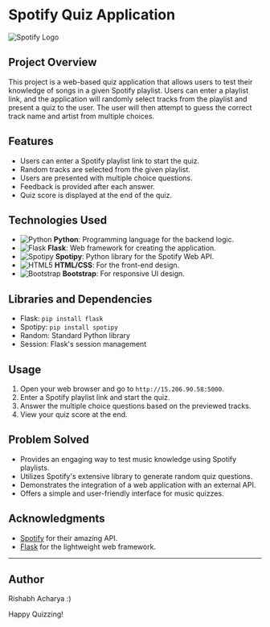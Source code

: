 # Spotify Quiz Application

![Spotify Logo](https://upload.wikimedia.org/wikipedia/commons/1/19/Spotify_logo_without_text.svg)

## Project Overview

This project is a web-based quiz application that allows users to test their knowledge of songs in a given Spotify playlist. Users can enter a playlist link, and the application will randomly select tracks from the playlist and present a quiz to the user. The user will then attempt to guess the correct track name and artist from multiple choices.

## Features

- Users can enter a Spotify playlist link to start the quiz.
- Random tracks are selected from the given playlist.
- Users are presented with multiple choice questions.
- Feedback is provided after each answer.
- Quiz score is displayed at the end of the quiz.

## Technologies Used
- ![Python](https://img.shields.io/badge/Python-3776AB?style=for-the-badge&logo=python&logoColor=white) **Python**: Programming language for the backend logic.
- ![Flask](https://img.shields.io/badge/Flask-000000?style=for-the-badge&logo=flask&logoColor=white) **Flask**: Web framework for creating the application.
- ![Spotipy](https://img.shields.io/badge/Spotipy-1DB954?style=for-the-badge&logo=spotify&logoColor=white) **Spotipy**: Python library for the Spotify Web API.
- ![HTML5](https://img.shields.io/badge/HTML5-E34F26?style=for-the-badge&logo=html5&logoColor=white) **HTML/CSS**: For the front-end design.
- ![Bootstrap](https://img.shields.io/badge/Bootstrap-563D7C?style=for-the-badge&logo=bootstrap&logoColor=white) **Bootstrap**: For responsive UI design.

## Libraries and Dependencies

- Flask: `pip install flask`
- Spotipy: `pip install spotipy`
- Random: Standard Python library
- Session: Flask's session management

## Usage

1. Open your web browser and go to `http://15.206.90.58:5000`.
2. Enter a Spotify playlist link and start the quiz.
3. Answer the multiple choice questions based on the previewed tracks.
4. View your quiz score at the end.

## Problem Solved

- Provides an engaging way to test music knowledge using Spotify playlists.
- Utilizes Spotify's extensive library to generate random quiz questions.
- Demonstrates the integration of a web application with an external API.
- Offers a simple and user-friendly interface for music quizzes.

## Acknowledgments

- [Spotify](https://www.spotify.com) for their amazing API.
- [Flask](https://flask.palletsprojects.com/) for the lightweight web framework.

---

## Author
Rishabh Acharya :)

 Happy Quizzing!
